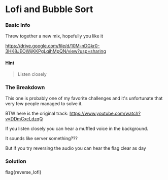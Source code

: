 # Lofi and Bubble Sort

### Basic Info

Threw together a new mix, hopefully you like it

https://drive.google.com/file/d/10M-nDGkr0-3HK8JEOWijKKPgLqihMpQN/view?usp=sharing

#### Hint
> Listen closely

### The Breakdown

This one is probably one of my favorite challenges and it's unfortunate that very few people managed to solve it.

BTW here is the original track: https://www.youtube.com/watch?v=DDmCxcLdzqQ

If you listen closely you can hear a muffled voice in the background.

It sounds like server something???

But if you try reversing the audio you can hear the flag clear as day

### Solution
flag{reverse_lofi}